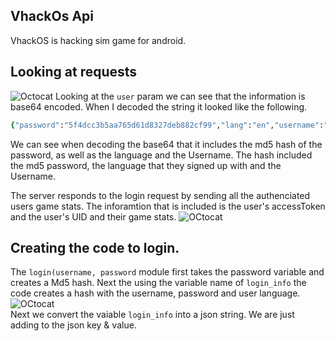## VhackOs Api
VhackOS is hacking sim game for android. 

## Looking at requests
![Octocat](https://i.imgur.com/B4DH0sA.png=100x20)
Looking at the ```user``` param we can see that the information is base64 encoded. When I decoded the string it looked like the following.
<br>
```ruby
{"password":"5f4dcc3b5aa765d61d8327deb882cf99","lang":"en","username":"chickenWings"}
```
We can see when decoding the base64 that it includes the md5 hash of the password, as well as the language and the Username.
The hash included the md5 password, the language that they signed up with and the Username. 

The server responds to the login request by sending all the authenciated users game stats. The inforamtion that is included is the user's accessToken and the user's UID and their game stats.
![OCtocat](https://i.imgur.com/PlUlePj.png=100x20)<br>
## Creating the code to login.
The ```login(username, password``` module first takes the password variable and creates a Md5 hash. Next the using the variable name of ```login_info``` the code creates a hash with the username, password and user language. 
<br>
![OCtocat](https://i.imgur.com/AbLVy2n.png=100x20)
<br>
Next we convert the vaiable ```login_info```  into a json string. We are just adding to the json key & value.
